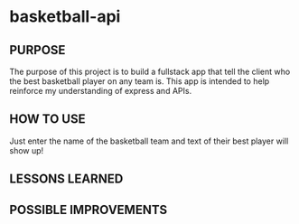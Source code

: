 <h1>basketball-api</h1>

<h2>PURPOSE</h2>
The purpose of this project is to build a fullstack app that tell the client who the best basketball player on any team is. This app is intended to help reinforce my understanding of express and APIs. 

<h2>HOW TO USE</h2>
Just enter the name of the basketball team and text of their best player will show up!

<h2>LESSONS LEARNED</h2>

<h2>POSSIBLE IMPROVEMENTS</h2>

